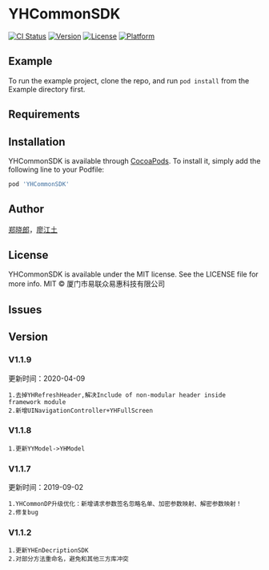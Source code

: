 # YHCommonSDK

[![CI Status](https://img.shields.io/travis/YH/YHCommonSDK.svg?style=flat)](https://travis-ci.org/YH/YHCommonSDK)
[![Version](https://img.shields.io/cocoapods/v/YHCommonSDK.svg?style=flat)](https://cocoapods.org/pods/YHCommonSDK)
[![License](https://img.shields.io/cocoapods/l/YHCommonSDK.svg?style=flat)](https://cocoapods.org/pods/YHCommonSDK)
[![Platform](https://img.shields.io/cocoapods/p/YHCommonSDK.svg?style=flat)](https://cocoapods.org/pods/YHCommonSDK)


## Example

To run the example project, clone the repo, and run `pod install` from the Example directory first.

## Requirements

## Installation

YHCommonSDK is available through [CocoaPods](https://cocoapods.org). To install
it, simply add the following line to your Podfile:

```ruby
pod 'YHCommonSDK'
```

## Author


[郑晓郎](2037720738@qq.com)，[廖江土](42318168@qq.com)



## License

YHCommonSDK is available under the MIT license. See the LICENSE file for more info.
MIT © 厦门市易联众易惠科技有限公司


## Issues


## Version


### V1.1.9

更新时间：2020-04-09

```
1.去掉YHRefreshHeader,解决Include of non-modular header inside framework module
2.新增UINavigationController+YHFullScreen
```

### V1.1.8

```
1.更新YYModel->YHModel
```

### V1.1.7

更新时间：2019-09-02

```
1.YHCommonDP升级优化：新增请求参数签名忽略名单、加密参数映射、解密参数映射！
2.修复bug
```

### V1.1.2

```
1.更新YHEnDecriptionSDK
2.对部分方法重命名，避免和其他三方库冲突
```
